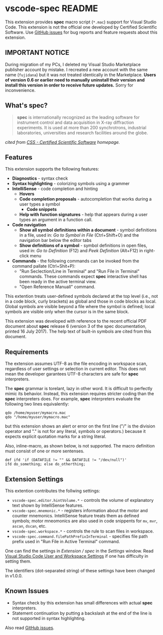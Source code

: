 # vscode-spec README

This extension provides __spec__ macro script (`*.mac`) support for Visual Studio Code.
This extension is not the official one developed by Certified Scientific Software.
Use [GitHub issues](https://github.com/fujidana/vscode-spec/issues) for bug reports and feature requests about this extension.

## IMPORTANT NOTICE

During migration of my PCs, I deleted my Visual Studio Marketplace publisher account by mistake.
I recreated a new account with the same name (`fujidana`) but it was not treated identically in the Marketplace.
__Users of version 0.6 or earlier need to manually uninstall their version and install this version in order to receive future updates.__
Sorry for inconvenience.

## What's __spec__?

> __spec__ is internationally recognized as the leading software for instrument control and data acquisition in X-ray diffraction experiments.
> It is used at more than 200 synchrotrons, industrial laboratories, universities and research facilities around the globe.

_cited from [CSS - Certified Scientific Software](https://www.certif.com) homepage._

## Features

This extension supports the following features:

* __Diagnostics__ - syntax check
* __Syntax highlighting__ - colorizing symbols using a grammer
* __IntelliSense__ - code completion and hinting
  * __Hovers__
  * __Code completion proposals__ - autocompletion that works during a user types a symbol
    * __Code snippets__
  * __Help with function signatures__ - help that appears during a user types an argument in a function call.
* __Code navigation__
  * __Show all symbol definitions within a document__ - symbol definitions in a file, used in: _Go to Symbol in File_ (Ctrl+Shift+O) and the navigation bar below the editor tabs
  * __Show definitions of a symbol__ - symbol definitions in open files, used in: _Go to Definition_ (F12) and _Peek Definition_ (Alt+F12) in right-click menu
* __Commands__ - the following commands can be invoked from the command pallate (Ctrl+Shit+P):
  * "Run Seclection/Line in Terminal" and "Run File in Terminal" commands. These commands expect __spec__ interactive shell has been ready in the active terminal view.
  * "Open Reference Manuall" command.

This extention treats user-defined symbols declared at the top level (i.e., not in a code block, curly brackets) as global and those in code blocks as local.
Global symbols are visible beyond a file where the symbol is defined; local symbols are visible only when the cursor is in the same block.

This extension was developed with reference to the recent official PDF document about __spec__ release 6 (version 3 of the spec documentation, printed 16 July 2017).
The help text of built-in symbols are cited from this document.

## Requirements

The extension assumes UTF-8 as the file encoding in workspace scan, regardless of user settings or selection in current editor.
This does not mean the developer garantees UTF-8 characters are safe for __spec__ interpreters.

The __spec__ grammar is torelant, lazy in other word.
It is difficult to perfectly mimic its behavior.
Instead, this extension requires stricter coding than the __spec__ interpreters does.
For example, __spec__ interpreters evaluate the following two lines equivalently:

```
qdo /home/myuser/mymacro.mac
qdo "/home/myuser/mymacro.mac"
```

but this extension shows an alert or error on the first line ("/" is the division operator and "." is not for any literal, symbols or operators.) because it expects explicit quotation marks for a string literal.

Also, inline-macro, as shown below, is not supported. The macro definition must consist of one or more sentenses.

```
def ifd 'if (DATAFILE != "" && DATAFILE != "/dev/null")'
ifd do_something; else do_otherthing;
```

## Extension Settings

This extention contributes the follwing settings:

* `vscode-spec.editor.hintVolume.*` - controls the volume of explanatory text shown by IntelliSense features.
* `vscode-spec.mnemonic.*` - registers information about the motor and counter mnemonics. IntelliSense feature treats them as defined symbols; motor mneomonics are also used in code snippents for `mv`, `mvr`, `ascan`, `dscan`, etc.
* `vscode-spec.workspace.*` - controls the rule to scan files in workspace.
* `vscode-spec.command.filePathPrefixInTerminal` - specifies file path prefix used in "Run File in Active Terminal" command.

One can find the settings in _Extension / spec_ in the _Settings_ window.
Read [Visual Studio Code User and Workspace Settings](https://code.visualstudio.com/docs/getstarted/settings) if one has difficulty in setting them.

The identifiers (dot-separated string) of these settings have been changed in v1.0.0.

<!-- Include if your extension adds any VS Code settings through the `contributes.configuration` extension point . -->

## Known Issues

* Syntax check by this extension has small differences with actual __spec__ interpreters.
* Statement continuation by putting a backslash at the end of the line is not supported in syntax highlighting.

Also read [GitHub issues](https://github.com/fujidana/vscode-spec/issues).
